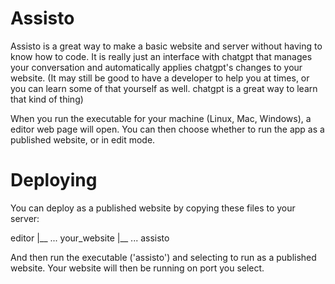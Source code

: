 # Assisto

Assisto is a great way to make a basic website and server without having to know how to code. It is really just an interface with chatgpt
that manages your conversation and automatically applies chatgpt's changes to your website. (It may still be good to have a developer to
help you at times, or you can learn some of that yourself as well. chatgpt is a great way to learn that kind of thing)

When you run the executable for your machine (Linux, Mac, Windows), a editor web page will open. You can then choose whether to run the app
as a published website, or in edit mode.


# Deploying
You can deploy as a published website by copying these files to your server:

editor
  |__ ...
your_website
  |__ ...
assisto


And then run the executable ('assisto') and selecting to run as a published website. Your website will then be running on port you select.